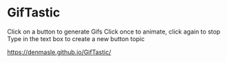 # GifTastic

Click on a button to generate Gifs
Click once to animate, click again to stop
Type in the text box to create a new button topic

https://denmasle.github.io/GifTastic/

